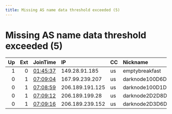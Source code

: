 ```yaml
---
title: Missing AS name data threshold exceeded (5)
---
```


# Missing AS name data threshold exceeded (5)

|   Up |   Ext | JoinTime                                                                                            | IP              | CC   | Nickname         |   ORp |   Dirp | Version   | Contact                  | OS    |   eFamMembers |
|-----:|------:|:----------------------------------------------------------------------------------------------------|:----------------|:-----|:-----------------|------:|-------:|:----------|:-------------------------|:------|--------------:|
|    1 |     0 | [01:45:37](https://metrics.torproject.org/rs.html#details/A57143F4751FC3CC8CAA858210CB1A59555EDF98) | 149.28.91.185   | us   | emptybreakfast   |  9001 |   9030 | 0.2.9.11  | None                     | Linux |             1 |
|    0 |     1 | [07:09:04](https://metrics.torproject.org/rs.html#details/799E1A33B2AD1D03BB0C3D41E391F905CE4F7BAA) | 167.99.239.207  | us   | darknode100D6D9D |  9001 |   9030 | 0.3.4.8   | sidsergey@protonmail.com | Linux |             1 |
|    0 |     1 | [07:08:59](https://metrics.torproject.org/rs.html#details/EE507C01453B7680728FBC22A48EF6123C3E0324) | 206.189.191.125 | us   | darknode100D1D   |  9001 |   9030 | 0.3.4.8   | sidsergey@protonmail.com | Linux |             1 |
|    0 |     1 | [07:09:12](https://metrics.torproject.org/rs.html#details/6FA8E1788A5E025D9B158F43DF9E3AB020E2AEA1) | 206.189.199.28  | us   | darknode2D2D8D   |  9001 |   9030 | 0.3.4.8   | sidsergey@protonmail.com | Linux |             1 |
|    0 |     1 | [07:09:16](https://metrics.torproject.org/rs.html#details/3E3EBC65DB0B3435F90C5C03761721AB578FD006) | 206.189.239.152 | us   | darknode2D3D6D   |  9001 |   9030 | 0.3.4.8   | sidsergey@protonmail.com | Linux |             1 |
